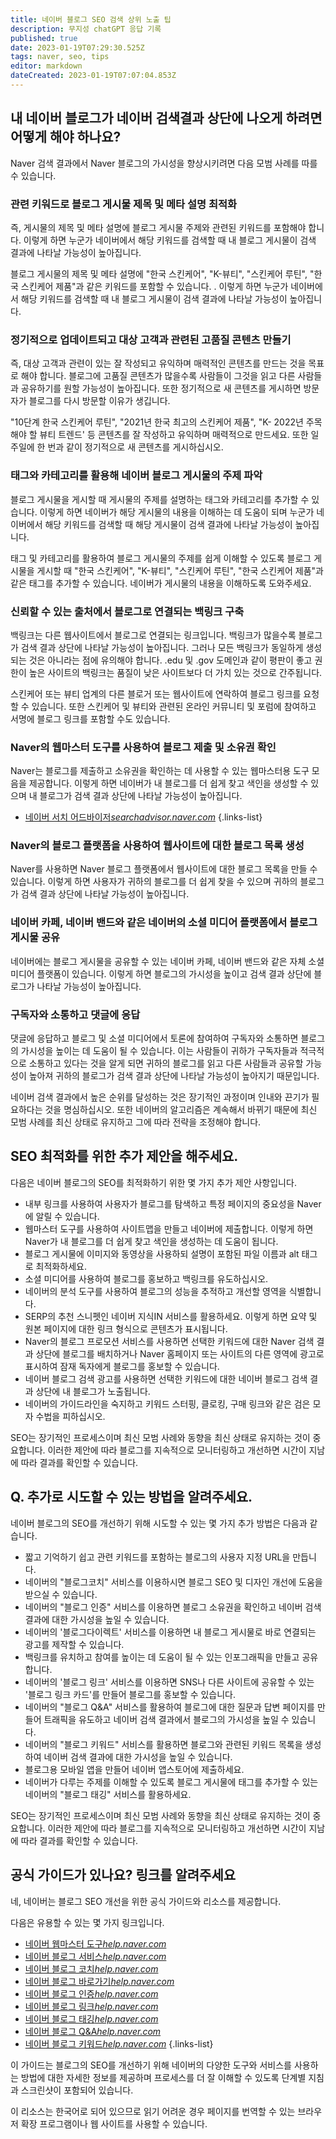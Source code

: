 ```yaml
---
title: 네이버 블로그 SEO 검색 상위 노출 팁
description: 무지성 chatGPT 응답 기록
published: true
date: 2023-01-19T07:29:30.525Z
tags: naver, seo, tips
editor: markdown
dateCreated: 2023-01-19T07:07:04.853Z
---
```


## 내 네이버 블로그가 네이버 검색결과 상단에 나오게 하려면 어떻게 해야 하나요?

Naver 검색 결과에서 Naver 블로그의 가시성을 향상시키려면 다음 모범 사례를 따를 수 있습니다.

### 관련 키워드로 블로그 게시물 제목 및 메타 설명 최적화

즉, 게시물의 제목 및 메타 설명에 블로그 게시물 주제와 관련된 키워드를 포함해야 합니다. 이렇게 하면 누군가 네이버에서 해당 키워드를 검색할 때 내 블로그 게시물이 검색 결과에 나타날 가능성이 높아집니다.

블로그 게시물의 제목 및 메타 설명에 "한국 스킨케어", "K-뷰티", "스킨케어 루틴", "한국 스킨케어 제품"과 같은 키워드를 포함할 수 있습니다. . 이렇게 하면 누군가 네이버에서 해당 키워드를 검색할 때 내 블로그 게시물이 검색 결과에 나타날 가능성이 높아집니다.

### 정기적으로 업데이트되고 대상 고객과 관련된 고품질 콘텐츠 만들기

즉, 대상 고객과 관련이 있는 잘 작성되고 유익하며 매력적인 콘텐츠를 만드는 것을 목표로 해야 합니다. 블로그에 고품질 콘텐츠가 많을수록 사람들이 그것을 읽고 다른 사람들과 공유하기를 원할 가능성이 높아집니다. 또한 정기적으로 새 콘텐츠를 게시하면 방문자가 블로그를 다시 방문할 이유가 생깁니다.

"10단계 한국 스킨케어 루틴", "2021년 한국 최고의 스킨케어 제품", "K- 2022년 주목해야 할 뷰티 트렌드' 등 콘텐츠를 잘 작성하고 유익하며 매력적으로 만드세요. 또한 일주일에 한 번과 같이 정기적으로 새 콘텐츠를 게시하십시오.

### 태그와 카테고리를 활용해 네이버 블로그 게시물의 주제 파악

블로그 게시물을 게시할 때 게시물의 주제를 설명하는 태그와 카테고리를 추가할 수 있습니다. 이렇게 하면 네이버가 해당 게시물의 내용을 이해하는 데 도움이 되며 누군가 네이버에서 해당 키워드를 검색할 때 해당 게시물이 검색 결과에 나타날 가능성이 높아집니다.

태그 및 카테고리를 활용하여 블로그 게시물의 주제를 쉽게 이해할 수 있도록 블로그 게시물을 게시할 때 "한국 스킨케어", "K-뷰티", "스킨케어 루틴", "한국 스킨케어 제품"과 같은 태그를 추가할 수 있습니다. 네이버가 게시물의 내용을 이해하도록 도와주세요.

### 신뢰할 수 있는 출처에서 블로그로 연결되는 백링크 구축

백링크는 다른 웹사이트에서 블로그로 연결되는 링크입니다. 백링크가 많을수록 블로그가 검색 결과 상단에 나타날 가능성이 높아집니다. 그러나 모든 백링크가 동일하게 생성되는 것은 아니라는 점에 유의해야 합니다. .edu 및 .gov 도메인과 같이 평판이 좋고 권한이 높은 사이트의 백링크는 품질이 낮은 사이트보다 더 가치 있는 것으로 간주됩니다.

스킨케어 또는 뷰티 업계의 다른 블로거 또는 웹사이트에 연락하여 블로그 링크를 요청할 수 있습니다. 또한 스킨케어 및 뷰티와 관련된 온라인 커뮤니티 및 포럼에 참여하고 서명에 블로그 링크를 포함할 수도 있습니다.

### Naver의 웹마스터 도구를 사용하여 블로그 제출 및 소유권 확인

Naver는 블로그를 제출하고 소유권을 확인하는 데 사용할 수 있는 웹마스터용 도구 모음을 제공합니다. 이렇게 하면 네이버가 내 블로그를 더 쉽게 찾고 색인을 생성할 수 있으며 내 블로그가 검색 결과 상단에 나타날 가능성이 높아집니다.

- [네이버 서치 어드바이저*searchadvisor.naver.com*](https://searchadvisor.naver.com/)
{.links-list}

### Naver의 블로그 플랫폼을 사용하여 웹사이트에 대한 블로그 목록 생성

Naver를 사용하면 Naver 블로그 플랫폼에서 웹사이트에 대한 블로그 목록을 만들 수 있습니다. 이렇게 하면 사용자가 귀하의 블로그를 더 쉽게 찾을 수 있으며 귀하의 블로그가 검색 결과 상단에 나타날 가능성이 높아집니다.

### 네이버 카페, 네이버 밴드와 같은 네이버의 소셜 미디어 플랫폼에서 블로그 게시물 공유

네이버에는 블로그 게시물을 공유할 수 있는 네이버 카페, 네이버 밴드와 같은 자체 소셜 미디어 플랫폼이 있습니다. 이렇게 하면 블로그의 가시성을 높이고 검색 결과 상단에 블로그가 나타날 가능성이 높아집니다.

### 구독자와 소통하고 댓글에 응답

댓글에 응답하고 블로그 및 소셜 미디어에서 토론에 참여하여 구독자와 소통하면 블로그의 가시성을 높이는 데 도움이 될 수 있습니다. 이는 사람들이 귀하가 구독자들과 적극적으로 소통하고 있다는 것을 알게 되면 귀하의 블로그를 읽고 다른 사람들과 공유할 가능성이 높아져 귀하의 블로그가 검색 결과 상단에 나타날 가능성이 높아지기 때문입니다.

네이버 검색 결과에서 높은 순위를 달성하는 것은 장기적인 과정이며 인내와 끈기가 필요하다는 것을 명심하십시오. 또한 네이버의 알고리즘은 계속해서 바뀌기 때문에 최신 모범 사례를 최신 상태로 유지하고 그에 따라 전략을 조정해야 합니다.

## SEO 최적화를 위한 추가 제안을 해주세요.

다음은 네이버 블로그의 SEO를 최적화하기 위한 몇 가지 추가 제안 사항입니다.

- 내부 링크를 사용하여 사용자가 블로그를 탐색하고 특정 페이지의 중요성을 Naver에 알릴 수 있습니다.
- 웹마스터 도구를 사용하여 사이트맵을 만들고 네이버에 제출합니다. 이렇게 하면 Naver가 내 블로그를 더 쉽게 찾고 색인을 생성하는 데 도움이 됩니다.
- 블로그 게시물에 이미지와 동영상을 사용하되 설명이 포함된 파일 이름과 alt 태그로 최적화하세요.
- 소셜 미디어를 사용하여 블로그를 홍보하고 백링크를 유도하십시오.
- 네이버의 분석 도구를 사용하여 블로그의 성능을 추적하고 개선할 영역을 식별합니다.
- SERP의 추천 스니펫인 네이버 지식IN 서비스를 활용하세요. 이렇게 하면 요약 및 원본 페이지에 대한 링크 형식으로 콘텐츠가 표시됩니다.
- Naver의 블로그 프로모션 서비스를 사용하면 선택한 키워드에 대한 Naver 검색 결과 상단에 블로그를 배치하거나 Naver 홈페이지 또는 사이트의 다른 영역에 광고로 표시하여 잠재 독자에게 블로그를 홍보할 수 있습니다.
- 네이버 블로그 검색 광고를 사용하면 선택한 키워드에 대한 네이버 블로그 검색 결과 상단에 내 블로그가 노출됩니다.
- 네이버의 가이드라인을 숙지하고 키워드 스터핑, 클로킹, 구매 링크와 같은 검은 모자 수법을 피하십시오.

SEO는 장기적인 프로세스이며 최신 모범 사례와 동향을 최신 상태로 유지하는 것이 중요합니다. 이러한 제안에 따라 블로그를 지속적으로 모니터링하고 개선하면 시간이 지남에 따라 결과를 확인할 수 있습니다.


## Q. 추가로 시도할 수 있는 방법을 알려주세요.

네이버 블로그의 SEO를 개선하기 위해 시도할 수 있는 몇 가지 추가 방법은 다음과 같습니다.

- 짧고 기억하기 쉽고 관련 키워드를 포함하는 블로그의 사용자 지정 URL을 만듭니다.
- 네이버의 "블로그코치" 서비스를 이용하시면 블로그 SEO 및 디자인 개선에 도움을 받으실 수 있습니다.
- 네이버의 "블로그 인증" 서비스를 이용하면 블로그 소유권을 확인하고 네이버 검색 결과에 대한 가시성을 높일 수 있습니다.
- 네이버의 '블로그다이렉트' 서비스를 이용하면 내 블로그 게시물로 바로 연결되는 광고를 제작할 수 있습니다.
- 백링크를 유치하고 참여를 높이는 데 도움이 될 수 있는 인포그래픽을 만들고 공유합니다.
- 네이버의 '블로그 링크' 서비스를 이용하면 SNS나 다른 사이트에 공유할 수 있는 '블로그 링크 카드'를 만들어 블로그를 홍보할 수 있습니다.
- 네이버의 "블로그 Q&A" 서비스를 활용하여 블로그에 대한 질문과 답변 페이지를 만들어 트래픽을 유도하고 네이버 검색 결과에서 블로그의 가시성을 높일 수 있습니다.
- 네이버의 "블로그 키워드" 서비스를 활용하면 블로그와 관련된 키워드 목록을 생성하여 네이버 검색 결과에 대한 가시성을 높일 수 있습니다.
- 블로그용 모바일 앱을 만들어 네이버 앱스토어에 제출하세요.
- 네이버가 다루는 주제를 이해할 수 있도록 블로그 게시물에 태그를 추가할 수 있는 네이버의 "블로그 태깅" 서비스를 활용하세요.

SEO는 장기적인 프로세스이며 최신 모범 사례와 동향을 최신 상태로 유지하는 것이 중요합니다. 이러한 제안에 따라 블로그를 지속적으로 모니터링하고 개선하면 시간이 지남에 따라 결과를 확인할 수 있습니다.


## 공식 가이드가 있나요? 링크를 알려주세요

네, 네이버는 블로그 SEO 개선을 위한 공식 가이드와 리소스를 제공합니다.

다음은 유용할 수 있는 몇 가지 링크입니다.

- [네이버 웹마스터 도구*help.naver.com*](https://help.naver.com/support/contents/contents.nhn?serviceNo=717&categoryNo=1856)
- [네이버 블로그 서비스*help.naver.com*](https://help.naver.com/support/contents/contents.nhn?serviceNo=717&categoryNo=1857)
- [네이버 블로그 코치*help.naver.com*](https://help.naver.com/support/contents/contents.nhn?serviceNo=717&categoryNo=1858)
- [네이버 블로그 바로가기*help.naver.com*](https://help.naver.com/support/contents/contents.nhn?serviceNo=717&categoryNo=1859)
- [네이버 블로그 인증*help.naver.com*](https://help.naver.com/support/contents/contents.nhn?serviceNo=717&categoryNo=1860)
- [네이버 블로그 링크*help.naver.com*](https://help.naver.com/support/contents/contents.nhn?serviceNo=717&categoryNo=1861)
- [네이버 블로그 태깅*help.naver.com*](https://help.naver.com/support/contents/contents.nhn?serviceNo=717&categoryNo=1862)
- [네이버 블로그 Q&A*help.naver.com*](https://help.naver.com/support/contents/contents.nhn?serviceNo=717&categoryNo=1863)
- [네이버 블로그 키워드*help.naver.com*](https://help.naver.com/support/contents/contents.nhn?serviceNo=717&categoryNo=1864)
{.links-list}

이 가이드는 블로그의 SEO를 개선하기 위해 네이버의 다양한 도구와 서비스를 사용하는 방법에 대한 자세한 정보를 제공하며 프로세스를 더 잘 이해할 수 있도록 단계별 지침과 스크린샷이 포함되어 있습니다.

이 리소스는 한국어로 되어 있으므로 읽기 어려운 경우 페이지를 번역할 수 있는 브라우저 확장 프로그램이나 웹 사이트를 사용할 수 있습니다.